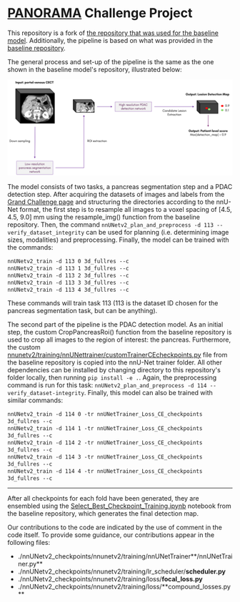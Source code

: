 # [PANORAMA](https://panorama.grand-challenge.org/) Challenge Project

This repository is a fork of [the repository that was used for the baseline model](https://github.com/DIAGNijmegen/nnUNetv2_checkpoints). Additionally, the pipeline is based on what was provided in the [baseline repository](https://github.com/DIAGNijmegen/PANORAMA_baseline).

The general process and set-up of the pipeline is the same as the one shown in the baseline model's repository, illustrated below:

![baseline](baseline_pipeline.png)

The model consists of two tasks, a pancreas segmentation step and a PDAC detection step. After acquiring the datasets of images and labels from the [Grand Challenge page](https://panorama.grand-challenge.org/datasets-imaging-labels/) and structuring the directories according to the nnU-Net format, the first step is to resample all images to a voxel spacing of [4.5, 4.5, 9.0] mm using the resample_img() function from the baseline repository. Then, the command `nnUNetv2_plan_and_preprocess -d 113 --verify_dataset_integrity` can be used for planning (i.e. determining image sizes, modalities) and preprocessing. Finally, the model can be trained with the commands:
```
nnUNetv2_train -d 113 0 3d_fullres --c
nnUNetv2_train -d 113 1 3d_fullres --c
nnUNetv2_train -d 113 2 3d_fullres --c
nnUNetv2_train -d 113 3 3d_fullres --c
nnUNetv2_train -d 113 4 3d_fullres --c
```
These commands will train task 113 (113 is the dataset ID chosen for the pancreas segmentation task, but can be anything).

The second part of the pipeline is the PDAC detection model. As an initial step, the custom CropPancreasRoi() function from the baseline repository is used to crop all images to the region of interest: the pancreas. Furthermore, the custom [nnunetv2/training/nnUNettrainer/customTrainerCEcheckpoints.py](customTrainerCEcheckpoints.py) file from the baseline repository is copied into the nnU-Net trainer folder. All other dependencies can be installed by changing directory to this repository's folder locally, then running `pip install -e .`. Again, the preprocessing command is run for this task: `nnUNetv2_plan_and_preprocess -d 114 --verify_dataset-integrity`. Finally, this model can also be trained with similar commands:
```
nnUNetv2_train -d 114 0 -tr nnUNetTrainer_Loss_CE_checkpoints 3d_fullres --c
nnUNetv2_train -d 114 1 -tr nnUNetTrainer_Loss_CE_checkpoints 3d_fullres --c
nnUNetv2_train -d 114 2 -tr nnUNetTrainer_Loss_CE_checkpoints 3d_fullres --c
nnUNetv2_train -d 114 3 -tr nnUNetTrainer_Loss_CE_checkpoints 3d_fullres --c
nnUNetv2_train -d 114 4 -tr nnUNetTrainer_Loss_CE_checkpoints 3d_fullres --c
```
---
After all checkpoints for each fold have been generated, they are ensembled using the [Select_Best_Checkpoint_Training.ipynb](https://github.com/DIAGNijmegen/PANORAMA_baseline/blob/main/checkpoint_selection/Select_Best_Checkpoint_Training.ipynb) notebook from the baseline repository, which generates the final detection map.

Our contributions to the code are indicated by the use of comment in the code itself. To provide some guidance, our contributions appear in the following files:
- ./nnUNetv2_checkpoints/nnunetv2/training/nnUNetTrainer**/nnUNetTrainer.py**
- ./nnUNetv2_checkpoints/nnunetv2/training/lr_scheduler/**scheduler.py**
- ./nnUNetv2_checkpoints/nnunetv2/training/loss/**focal_loss.py**
- ./nnUNetv2_checkpoints/nnunetv2/training/loss/**compound_losses.py
**
